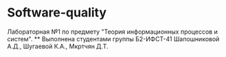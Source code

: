 # Software-quality
Лабораторная №1 по предмету "Теория информационных процессов и систем". 
** Выполнена студентами группы Б2-ИФСТ-41 Шапошниковой А.Д., Шугаевой К.А., Мкртчян Д.Т.
